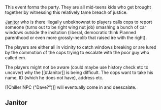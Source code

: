 This event forms the party. They are all mid-teens kids who get brought together by witnessing this relatively tame breach of justice. 

[Janitor](##Janitor) who is there illegally unbeknownst to players calls cops to report someone (turns out to be right wing nut job) smashing a bunch of car windows outside the insitution (liberal, democratic think Planned parenthood or even more grossly-neolib that raised ire with the right).

The players are either all in vicinity to catch windows breaking or are lured by the commotion of the cops trying to escalate with the poor guy who called em. 

The players might not be aware (could maybe use history check etc to uncover) why the [[#Janitor]] is being difficult. The cops want to take his name, ID (which he does not have), address etc.

[[Chiller NPC ("Dave?")]] will eventually come in and deescalate. 

## Janitor
